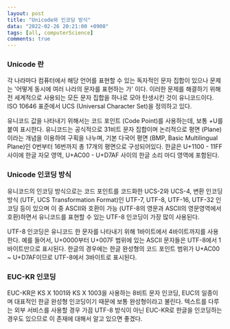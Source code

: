 ```yaml
---
layout: post
title: "Unicode와 인코딩 방식"
data: "2022-02-26 20:21:00 +0900"
tags: [all, computerScience]
comments: true
---
```


### Unicode 란

각 나라마다 컴퓨터에서 해당 언어를 표현할 수 있는 독자적인 문자 집합이 있으나 문제는 '어떻게 동시에 여러 나라의 문자를 표현하는 가' 이다. 이러한 문제를 해결하기 위해 전 세계적으로 사용되는 모든 문자 집합을 하나로 모아 탄생시킨 것이 유니코드이다. ISO 10646 표준에서 UCS (Universal Character Set)을 정의하고 있다.

유니코드 값을 나타내기 위해서는 코드 포인트 (Code Point)를 사용하는데, 보통 +U를 붙여 표시한다. 유니코드는 공식적으로 31비트 문자 집합이며 논리적으로 평면 (Plane)이라는 개념을 이용하여 구획을 나누며, 기본 다국어 평면 (BMP, Basic Multilingual Plane)인 0번부터 16번까지 총 17개의 평면으로 구성되어있다. 한글은 U+1100 - 11FF 사이에 한글 자모 영역, U+AC00 - U+D7AF 사이의 한글 소리 마디 영역에 포함된다.

### Unicode 인코딩 방식

유니코드의 인코딩 방식으로는 코드 포인트를 코드화한 UCS-2와 UCS-4, 변환 인코딩 방식 (UTF, UCS Transformation Format)인 UTF-7, UTF-8, UTF-16, UTF-32 인코딩 등이 있으며 이 중 ASCII와 호환이 가능 (UTF-8의 영문과 ASCII의 영문영역에서 호환)하면서 유니코드를 표현할 수 있는 UTF-8 인코딩이 가장 많이 사용된다.

UTF-8 인코딩은 유니코드 한 문자를 나타내기 위해 1바이트에서 4바이트까지를 사용한다. 예를 들어서, U+0000부터 U+007F 범위에 있는 ASCII 문자들은 UTF-8에서 1바이트만으로 표시된다. 한글의 경우에는 한글 완성형의 코드 포인트 범위가 U+AC00 ~ U+D7AF이므로 UTF-8에서 3바이트로 표시된다.

### EUC-KR 인코딩

EUC-KR은 KS X 1001와 KS X 1003을 사용하는 8비트 문자 인코딩, EUC의 일종이며 대표적인 한글 완성형 인코딩이기 때문에 보통 완성형이라고 불린다. 텍스트를 다루는 외부 서비스를 사용할 경우 가끔 UTF-8 방식이 아닌 EUC-KR로 한글을 인코딩하는 경우도 있으므로 이 존재에 대해서 알고 있으면 좋겠다.
